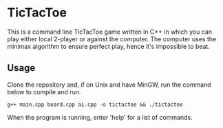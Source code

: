# TicTacToe

This is a command line TicTacToe game written in C++ in which you can play either local 2-player or against the computer.
The computer uses the minimax algorithm to ensure perfect play, hence it's impossible to beat.

## Usage

Clone the repository and, if on Unix and have MinGW, run the command below to compile and run.

    g++ main.cpp board.cpp ai.cpp -o tictactoe && ./tictactoe

When the program is running, enter 'help' for a list of commands.
